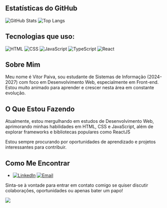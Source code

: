 ## Estatísticas do GitHub
![GitHub Stats](https://github-readme-stats.vercel.app/api?username=vitorpaiv4&theme=transparent&bg_color=000&border_color=179443&show_icons=true&icon_color=30A3DC&title_color=179443&text_color=FFF) ![Top Langs](https://github-readme-stats-git-masterrstaa-rickstaa.vercel.app/api/top-langs/?username=vitorpaiv4&bg_color=000&border_color=179443&title_color=179443&text_color=FFF)



## Tecnologias que uso:
![HTML](https://img.shields.io/badge/-HTML-orange?style=flat-square&logo=html5&logoColor=white) ![CSS](https://img.shields.io/badge/-CSS-blue?style=flat-square&logo=css3&logoColor=white) ![JavaScript](https://img.shields.io/badge/-JavaScript-yellow?style=flat-square&logo=javascript&logoColor=white)
![TypeScript](https://img.shields.io/badge/-TypeScript-blue?style=flat-square&logo=typescript&logoColor=white)
![React](https://img.shields.io/badge/-React-blue?style=flat-square&logo=react&logoColor=white)

## Sobre Mim
Meu nome é Vitor Paiva, sou estudante de Sistemas de Informação (2024-2027) com foco em Desenvolvimento Web, especialmente em Front-end. Estou muito animado para aprender e crescer nesta área em constante evolução.

## O Que Estou Fazendo
Atualmente, estou mergulhando em estudos de Desenvolvimento Web, aprimorando minhas habilidades em HTML, CSS e JavaScript, além de explorar frameworks e bibliotecas populares como ReactJS

Estou sempre procurando por oportunidades de aprendizado e projetos interessantes para contribuir.

## Como Me Encontrar
- [![LinkedIn](https://img.shields.io/badge/-LinkedIn-blue?style=flat-square&logo=linkedin&logoColor=white)](https://www.linkedin.com/in/vitor-paiva-programador/)  [![Email](https://img.shields.io/badge/-Email-red?style=flat-square&logo=gmail&logoColor=white)](mailto:paivavitorr@outlook.com)


Sinta-se à vontade para entrar em contato comigo se quiser discutir colaborações, oportunidades ou apenas bater um papo!

<a href="https://visitorbadge.io/status?path=https%3A%2F%2Fgithub.com%2Farthurgalanti"><img src="https://api.visitorbadge.io/api/combined?path=https%3A%2F%2Fgithub.com%2Farthurgalanti&label=Visitantes%20(HOJE%2FTotal)&labelColor=%235b187e&countColor=%235b187e&labelStyle=upper" /></a>




